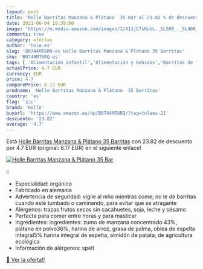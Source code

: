 ```yaml
---
layout: post
title: 'Holle Barritas Manzana & Plátano  35 Bar al 23.82 % de descuento'
date: 2021-06-04 19:39:00
image: 'https://m.media-amazon.com/images/I/41JjC7sKuUL._SL500_._SL400_.jpg'
comments: true
category: ofertas
author: 'tole.es'
slug: 'B0744MT6RQ-es Holle Barritas Manzana & Plátano 35 Barritas'
sku: 'B0744MT6RQ-es'
tags: [ 'Alimentación infantil','Alimentación y bebidas','Barritas de fruta para bebé','Galletas y tentempiés para bebé','holle','manzana', ]
actualPrice: 4.7 EUR
currency: EUR
price: 4.7
comparePrice: 6.17 EUR
prodname: 'Holle Barritas Manzana & Plátano  35 Barritas'
country: 'es'
flag: '🇪🇸'
brand: 'Holle'
buyurl: 'https://www.amazon.es/dp/B0744MT6RQ/?tag=tolees-21'
descuento: '23.82'
average: '4.7'
---
```


Está [Holle Barritas Manzana & Plátano  35 Barritas](https://www.amazon.es/dp/B0744MT6RQ/?tag=tolees-21) con 23.82 de descuento por 4.7 EUR (original: 6.17 EUR) en el siguiente enlace!

[![Holle Barritas Manzana & Plátano  35 Bar](https://m.media-amazon.com/images/I/41JjC7sKuUL._SL500_._SL400_.jpg)](https://www.amazon.es/dp/B0744MT6RQ/?tag=tolees-21)

ℹ️:

- Especialidad: orgánico
- Fabricado en alemania
- Advertencia de seguridad: vigile al niño mientras come; no le dé barritas cuando esté tumbado o caminando, para evitar que se atragante
- Alérgenos: trazas frutos secos sin cacahuetes, soja, leche y sésamo
- Perfecta para comer entre horas y para masticar
- Ingredientes: ingredientes: zumo de manzana concentrado 43%, plátano en polvo36%, harina de arroz, grasa de palma, oblea de espelta integral5% harina integral de espelta, almidón de patata; de agricultura ecológica
- Información de alérgenos: spelt

[🛒 Ver la oferta!!](https://www.amazon.es/dp/B0744MT6RQ/?tag=tolees-21)
